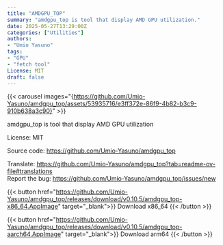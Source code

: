 ```yaml
---
title: "AMDGPU_TOP"
summary: "amdgpu_top is tool that display AMD GPU utilization."
date: 2025-05-27T13:29:00Z
categories: ["Utilities"]
authors:
- "Umio Yasuno"
tags: 
- "GPU"
- "fetch tool"
License: MIT  
draft: false
---
```


{{< carousel images="{https://github.com/Umio-Yasuno/amdgpu_top/assets/53935716/e3ff372e-86f9-4b82-b3c9-910b638a3c90}" >}}


amdgpu_top is tool that display AMD GPU utilization

License: MIT  

Source code: <https://github.com/Umio-Yasuno/amdgpu_top>

Translate: <https://github.com/Umio-Yasuno/amdgpu_top?tab=readme-ov-file#translations>  
Report the bug: <https://github.com/Umio-Yasuno/amdgpu_top/issues/new>  

{{< button href="https://github.com/Umio-Yasuno/amdgpu_top/releases/download/v0.10.5/amdgpu_top-x86_64.AppImage" target="_blank">}}
Download x86_64
{{< /button >}}

{{< button href="https://github.com/Umio-Yasuno/amdgpu_top/releases/download/v0.10.5/amdgpu_top-aarch64.AppImage" target="_blank">}}
Download arm64
{{< /button >}}